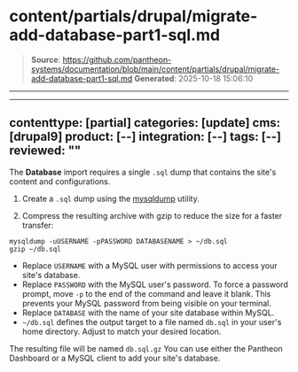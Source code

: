 # content/partials/drupal/migrate-add-database-part1-sql.md

> **Source**: https://github.com/pantheon-systems/documentation/blob/main/content/partials/drupal/migrate-add-database-part1-sql.md
> **Generated**: 2025-10-18 15:06:10

---

---
contenttype: [partial]
categories: [update]
cms: [drupal9]
product: [--]
integration: [--]
tags: [--]
reviewed: ""
---

The **Database** import requires a single `.sql` dump that contains the site's content and configurations.

1. Create a `.sql` dump using the [mysqldump](https://dev.mysql.com/doc/refman/5.7/en/mysqldump.html) utility.

1. Compress the resulting archive with gzip to reduce the size for a faster transfer:

  ```bash{promptUser: user}
  mysqldump -uUSERNAME -pPASSWORD DATABASENAME > ~/db.sql
  gzip ~/db.sql
  ```

   - Replace `USERNAME` with a MySQL user with permissions to access your site's database.
   - Replace `PASSWORD` with the MySQL user's password. To force a password prompt, move `-p` to the end of the command and leave it blank. This prevents your MySQL password from being visible on your terminal.
   - Replace `DATABASE` with the name of your site database within MySQL.
   - `~/db.sql` defines the output target to a file named `db.sql` in your user's home directory. Adjust to match your desired location.

The resulting file will be named `db.sql.gz` You can use either the Pantheon Dashboard or a MySQL client to add your site's database.
